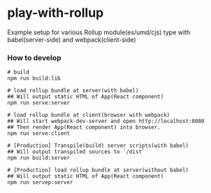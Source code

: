 # play-with-rollup
Example setup for various Rollup module(es/umd/cjs) type with babel(server-side) and webpack(client-side)

### How to develop

```
# build
npm run build:lib

# load rollup bundle at server(with babel)
## Will output static HTML of App(React component)
npm run serve:server

# load rollup bundle at client(browser with webpack)
## Will start webpack-dev-server and open http://localhost:8080
## Then render App(React component) into browser.
npm run serve:client

# [Production] Transpile(build) server scripts(with babel)
## Will output transpiled sources to `/dist`
npm run build:server

# [Production] load rollup bundle at server(without babel)
## Will output static HTML of App(React component)
npm run servep:server
```